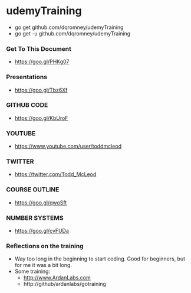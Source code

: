 # udemyTraining
- go get github.com/dqromney/udemyTraining
- go get -u github.com/dqromney/udemyTraining

### Get To This Document
- https://goo.gl/PHKg07

### Presentations
- https://goo.gl/Tbz6Xf

### GITHUB CODE
- https://goo.gl/KbUroF

### YOUTUBE
- https://www.youtube.com/user/toddmcleod

### TWITTER
- https://twitter.com/Todd_McLeod

### COURSE OUTLINE
- https://goo.gl/qwoSft

### NUMBER SYSTEMS
- https://goo.gl/cvFUDa

### Reflections on the training
- Way too long in the beginning to start coding. Good for beginners, but for me it was a bit long.
- Some training: 
    - http://www.ArdanLabs.com
    - http://github/ardanlabs/gotraining
    


